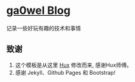 [ga0weI Blog](https://minhangxiaohui.github.io)
================================



记录一些好玩有趣的技术和事情


## 致谢

1. 这个模板是从这里 [Hux](https://github.com/Huxpro/huxpro.github.io) 修改而来, 感谢Hux师傅。 
2. 感谢 Jekyll、Github Pages 和 Bootstrap!
